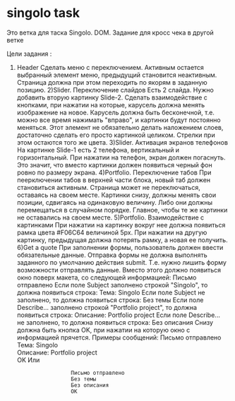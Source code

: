 # singolo task
Это ветка для таска Singolo. DOM. Задание для кросс чека в другой ветке

Цели задания :
1) Header
Сделать меню с переключением. Активным остается выбранный элемент меню, предыдущий становится неактивным. Страница должна при этом переходить по якорям в заданную позицию.
2)Slider. 
Переключение слайдов
Есть 2 слайда. Нужно добавить вторую картинку Slide-2. Сделать взаимодействие с кнопками, при нажатии на которые, карусель должна менять изображение на новое. Карусель должна быть бесконечной, т.е. можно все время нажимать "вправо", и картинки будут постоянно меняться. Этот элемент не обязательно делать наложением слоев, достаточно сделать его просто картинкой целиком. Стрелки при этом остаются того же цвета.
3)Slider. 
Активация экранов телефонов
На картинке Slide-1 есть 2 телефона, вертикальный и горизонтальный. При нажатии на телефон, экран должен погаснуть. Это значит, что вместо картинки должен появиться черный фон ровно по размеру экрана.
4)Portfolio. 
Переключение табов
При пеерключении табов в верхней части блока, новый таб должен становиться активным. Страница может не переключаться, оставаясь на своем месте. Картинки снизу, должны менять свои позиции, сдвигаясь на одинаковую величину. Либо они должны перемещаться в случайном порядке. Главное, чтобы те же картинки не оставались на своем месте.
5)Portfolio. 
Взаимодействие с картинками
При нажатии на картинку вокруг нее должна появиться рамка цвета #F06C64 величиной 5px. При нажатии на другую картинку, предыдущая должна потерять рамку, а новая ее получить.
6)Get a quote
При заполнении формы, пользователь должен ввести обязательные данные. Отправка формы не должна выполнять заданного по умолчанию действия submit. Т.е. нужно лишить форму возможности отправлять данные. Вместо этого должно появиться окно поверх макета, со следующей информацией:
    Письмо отправлено
        Если поле Subject заполнено строкой "Singolo", то должна появиться строка:
            Тема: Singolo
        Если поле Subject не заполнено, то должна появиться строка:
            Без темы
        Если поле Describe... заполнено строкой "Portfolio project", то должна появиться строка:
            Описание: Portfolio project
        Если поле Describe... не заполнено, то должна появиться строка:
            Без описания
        Снизу должна быть кнопка OK, при нажатии на которую окно с информацией прячется.
                Примеры сообщений:
                        Письмо отправлено  
                        Тема: Singolo  
                        Описание: Portfolio project  
                        OK
                        Или

                        Письмо отправлено  
                        Без темы  
                        Без описания  
                        OK